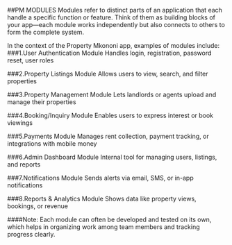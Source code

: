 
##PM MODULES
Modules refer to distinct parts of an application that each handle a specific function or feature. 
Think of them as building blocks of your app—each module works independently but also connects to others to form the complete system.

In the context of the Property Mkononi app, examples of modules include:
###1.User Authentication Module
Handles login, registration, password reset, user roles

###2.Property Listings Module
Allows users to view, search, and filter properties

###3.Property Management Module
Lets landlords or agents upload and manage their properties

###4.Booking/Inquiry Module
Enables users to express interest or book viewings

###5.Payments Module
Manages rent collection, payment tracking, or integrations with mobile money

###6.Admin Dashboard Module
Internal tool for managing users, listings, and reports

###7.Notifications Module
Sends alerts via email, SMS, or in-app notifications

###8.Reports & Analytics Module
Shows data like property views, bookings, or revenue

####Note: Each module can often be developed and tested on its own, which helps in organizing work among team members and tracking progress clearly.


